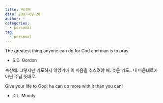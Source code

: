 ```yaml
---
title: 속상해
date: 2007-09-28
author: ~
categories:
  - personal
tag:
  - personal
---
```




The greatest thing
anyone can do for God
and man is to pray.
- S.D. Gordon

속상해. 그렇지만 기도하지 않았기에 이 마음을 추스려야 해. 늦은 기도.. 내 마음대로가 아닌 주님 뜻대로.

Give your life to God;
he can do more with it
than you can!
- D.L. Moody


 






